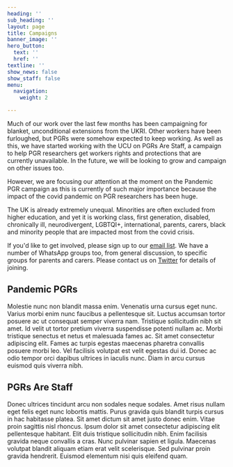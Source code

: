 ```yaml
---
heading: ''
sub_heading: ''
layout: page
title: Campaigns
banner_image: ''
hero_button:
  text: ''
  href: ''
textline: ''
show_news: false
show_staff: false
menu:
  navigation:
    weight: 2

---
```

Much of our work over the last few months has been campaigning for blanket, unconditional extensions from the UKRI. Other workers have been furloughed, but PGRs were somehow expected to keep working. As well as this, we have started working with the UCU on PGRs Are Staff, a campaign to help PGR researchers get workers rights and protections that are currently unavailable. In the future, we will be looking to grow and campaign on other issues too.

However, we are focusing our attention at the moment on the Pandemic PGR campaign as this is currently of such major importance because the impact of the covid pandemic on PGR researchers has been huge.

The UK is already extremely unequal. Minorities are often excluded from higher education, and yet it is working class, first generation, disabled, chronically ill, neurodivergent, LGBTQI+, international, parents, carers, black and minority people that are impacted most from the covid crisis.

If you'd like to get involved, please sign up to our [email list](https://www.jiscmail.ac.uk/cgi-bin/wa-jisc.exe?SUBED1=PGR-COVID19-ORGANISING&A=1). We have a number of WhatsApp groups too, from general discussion, to specific groups for parents and carers. Please contact us on [Twitter](http://twitter.com/pandemicpgrs) for details of joining. 

## Pandemic PGRs

Molestie nunc non blandit massa enim. Venenatis urna cursus eget nunc. Varius morbi enim nunc faucibus a pellentesque sit. Luctus accumsan tortor posuere ac ut consequat semper viverra nam. Tristique sollicitudin nibh sit amet. Id velit ut tortor pretium viverra suspendisse potenti nullam ac. Morbi tristique senectus et netus et malesuada fames ac. Sit amet consectetur adipiscing elit. Fames ac turpis egestas maecenas pharetra convallis posuere morbi leo. Vel facilisis volutpat est velit egestas dui id. Donec ac odio tempor orci dapibus ultrices in iaculis nunc. Diam in arcu cursus euismod quis viverra nibh.

## PGRs Are Staff

Donec ultrices tincidunt arcu non sodales neque sodales. Amet risus nullam eget felis eget nunc lobortis mattis. Purus gravida quis blandit turpis cursus in hac habitasse platea. Sit amet dictum sit amet justo donec enim. Vitae proin sagittis nisl rhoncus. Ipsum dolor sit amet consectetur adipiscing elit pellentesque habitant. Elit duis tristique sollicitudin nibh. Enim facilisis gravida neque convallis a cras. Nunc pulvinar sapien et ligula. Maecenas volutpat blandit aliquam etiam erat velit scelerisque. Sed pulvinar proin gravida hendrerit. Euismod elementum nisi quis eleifend quam.